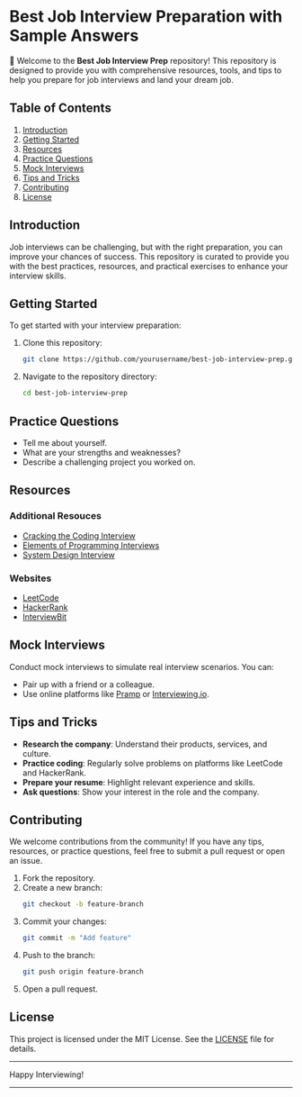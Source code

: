 # Best Job Interview Preparation with Sample Answers

🚀 Welcome to the **Best Job Interview Prep** repository! This repository is designed to provide you with comprehensive resources, tools, and tips to help you prepare for job interviews and land your dream job.

## Table of Contents

1. [Introduction](#introduction)
2. [Getting Started](#getting-started)
3. [Resources](#resources)
4. [Practice Questions](#practice-questions)
5. [Mock Interviews](#mock-interviews)
6. [Tips and Tricks](#tips-and-tricks)
7. [Contributing](#contributing)
8. [License](#license)

## Introduction

Job interviews can be challenging, but with the right preparation, you can improve your chances of success. This repository is curated to provide you with the best practices, resources, and practical exercises to enhance your interview skills.

## Getting Started

To get started with your interview preparation:

1. Clone this repository:
   ```bash
   git clone https://github.com/yourusername/best-job-interview-prep.git
   ```
2. Navigate to the repository directory:
   ```bash
   cd best-job-interview-prep
   ```



## Practice Questions

- Tell me about yourself.
- What are your strengths and weaknesses?
- Describe a challenging project you worked on.

## Resources

### Additional Resouces

- [Cracking the Coding Interview](https://www.amazon.com/Cracking-Coding-Interview-Programming-Questions/dp/0984782850)
- [Elements of Programming Interviews](https://www.amazon.com/Elements-Programming-Interviews-Insiders-Guide/dp/1517671272)
- [System Design Interview](https://www.amazon.com/System-Design-Interview-insiders-Second/dp/1736049119)

### Websites

- [LeetCode](https://leetcode.com/)
- [HackerRank](https://www.hackerrank.com/)
- [InterviewBit](https://www.interviewbit.com/)

## Mock Interviews

Conduct mock interviews to simulate real interview scenarios. You can:

- Pair up with a friend or a colleague.
- Use online platforms like [Pramp](https://www.pramp.com/) or [Interviewing.io](https://interviewing.io/).

## Tips and Tricks

- **Research the company**: Understand their products, services, and culture.
- **Practice coding**: Regularly solve problems on platforms like LeetCode and HackerRank.
- **Prepare your resume**: Highlight relevant experience and skills.
- **Ask questions**: Show your interest in the role and the company.

## Contributing

We welcome contributions from the community! If you have any tips, resources, or practice questions, feel free to submit a pull request or open an issue.

1. Fork the repository.
2. Create a new branch:
   ```bash
   git checkout -b feature-branch
   ```
3. Commit your changes:
   ```bash
   git commit -m "Add feature"
   ```
4. Push to the branch:
   ```bash
   git push origin feature-branch
   ```
5. Open a pull request.

## License

This project is licensed under the MIT License. See the [LICENSE](LICENSE) file for details.

---

Happy Interviewing!

---
